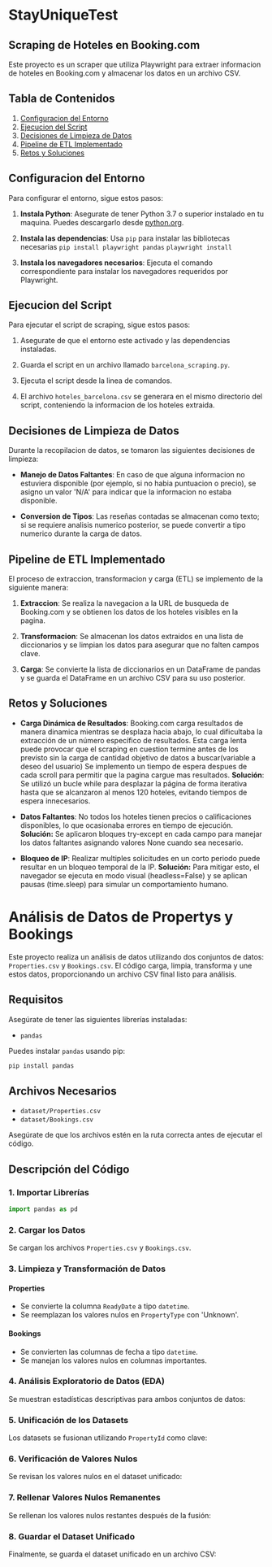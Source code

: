 # StayUniqueTest
## Scraping de Hoteles en Booking.com

Este proyecto es un scraper que utiliza Playwright para extraer informacion de hoteles en Booking.com y almacenar los datos en un archivo CSV.

## Tabla de Contenidos
1. [Configuracion del Entorno](#configuracion-del-entorno)
2. [Ejecucion del Script](#ejecucion-del-script)
3. [Decisiones de Limpieza de Datos](#decisiones-de-limpieza-de-datos)
4. [Pipeline de ETL Implementado](#pipeline-de-etl-implementado)
5. [Retos y Soluciones](#retos-y-soluciones)

## Configuracion del Entorno

Para configurar el entorno, sigue estos pasos:

1. **Instala Python**: Asegurate de tener Python 3.7 o superior instalado en tu maquina. Puedes descargarlo desde [python.org](https://www.python.org/downloads/).

2. **Instala las dependencias**: Usa `pip` para instalar las bibliotecas necesarias
     `pip install playwright pandas`
     `playwright install`

3. **Instala los navegadores necesarios**: Ejecuta el comando correspondiente para instalar los navegadores requeridos por Playwright.

## Ejecucion del Script

Para ejecutar el script de scraping, sigue estos pasos:

1. Asegurate de que el entorno este activado y las dependencias instaladas.

2. Guarda el script en un archivo llamado `barcelona_scraping.py`.

3. Ejecuta el script desde la linea de comandos.

4. El archivo `hoteles_barcelona.csv` se generara en el mismo directorio del script, conteniendo la informacion de los hoteles extraida.

## Decisiones de Limpieza de Datos

Durante la recopilacion de datos, se tomaron las siguientes decisiones de limpieza:

- **Manejo de Datos Faltantes**: En caso de que alguna informacion no estuviera disponible (por ejemplo, si no habia puntuacion o precio), se asigno un valor 'N/A' para indicar que la informacion no estaba disponible.
  
- **Conversion de Tipos**: Las reseñas contadas se almacenan como texto; si se requiere analisis numerico posterior, se puede convertir a tipo numerico durante la carga de datos.

## Pipeline de ETL Implementado

El proceso de extraccion, transformacion y carga (ETL) se implemento de la siguiente manera:

1. **Extraccion**: Se realiza la navegacion a la URL de busqueda de Booking.com y se obtienen los datos de los hoteles visibles en la pagina.

2. **Transformacion**: Se almacenan los datos extraidos en una lista de diccionarios y se limpian los datos para asegurar que no falten campos clave.

3. **Carga**: Se convierte la lista de diccionarios en un DataFrame de pandas y se guarda el DataFrame en un archivo CSV para su uso posterior.

## Retos y Soluciones

- **Carga Dinámica de Resultados**: Booking.com carga resultados de manera dinamica mientras se desplaza hacia abajo, lo cual dificultaba 
     la extracción de un número específico de resultados.
Esta carga lenta puede provocar que el scraping en cuestion termine antes de los previsto sin la carga de cantidad objetivo de datos a buscar(variable a deseo del usuario)
Se implemento un tiempo de espera despues de cada scroll para permitir que la pagina cargue mas resultados.
**Solución**: Se utilizó un bucle while para desplazar la página de forma iterativa hasta que se alcanzaron al menos 120 hoteles, evitando tiempos de espera innecesarios.

- **Datos Faltantes**: No todos los hoteles tienen precios o calificaciones disponibles, lo que ocasionaba errores en tiempo de ejecución.
	 **Solución:** Se aplicaron bloques try-except en cada campo para manejar los datos faltantes asignando valores None cuando sea necesario.

- **Bloqueo de IP**: Realizar multiples solicitudes en un corto periodo puede resultar en un bloqueo temporal de la IP. 
**Solución:** Para mitigar esto, el navegador se ejecuta en modo visual (headless=False) y se aplican pausas (time.sleep) para simular un comportamiento humano.

  
# Análisis de Datos de Propertys y Bookings

Este proyecto realiza un análisis de datos utilizando dos conjuntos de datos: `Properties.csv` y `Bookings.csv`. El código carga, limpia, transforma y une estos datos, proporcionando un archivo CSV final listo para análisis.

## Requisitos

Asegúrate de tener las siguientes librerías instaladas:

- `pandas`

Puedes instalar `pandas` usando pip:

```bash
pip install pandas
```

## Archivos Necesarios

- `dataset/Properties.csv`
- `dataset/Bookings.csv`

Asegúrate de que los archivos estén en la ruta correcta antes de ejecutar el código.

## Descripción del Código

### 1. Importar Librerías

```python
import pandas as pd
```

### 2. Cargar los Datos

Se cargan los archivos `Properties.csv` y `Bookings.csv`.

### 3. Limpieza y Transformación de Datos

#### Properties

- Se convierte la columna `ReadyDate` a tipo `datetime`.
- Se reemplazan los valores nulos en `PropertyType` con 'Unknown'.


#### Bookings

- Se convierten las columnas de fecha a tipo `datetime`.
- Se manejan los valores nulos en columnas importantes.


### 4. Análisis Exploratorio de Datos (EDA)

Se muestran estadísticas descriptivas para ambos conjuntos de datos:


### 5. Unificación de los Datasets

Los datasets se fusionan utilizando `PropertyId` como clave:


### 6. Verificación de Valores Nulos

Se revisan los valores nulos en el dataset unificado:



### 7. Rellenar Valores Nulos Remanentes

Se rellenan los valores nulos restantes después de la fusión:


### 8. Guardar el Dataset Unificado

Finalmente, se guarda el dataset unificado en un archivo CSV:

